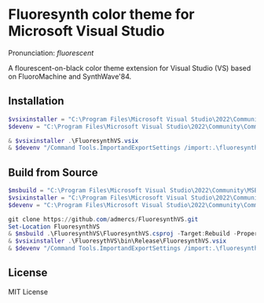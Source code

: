 # Fluoresynth color theme for Microsoft Visual Studio

Pronunciation: _fluorescent_

A flourescent-on-black color theme extension for Visual Studio (VS) based on FluoroMachine and SynthWave'84.

## Installation

```powershell
$vsixinstaller = "C:\Program Files\Microsoft Visual Studio\2022\Community\Common7\IDE\VSIXInstaller.exe"
$devenv = "C:\Program Files\Microsoft Visual Studio\2022\Community\Common7\IDE\devenv.exe"

& $vsixinstaller .\FluoresynthVS.vsix
& $devenv "/Command Tools.ImportandExportSettings /import:.\fluoresynth-color-theme.vssettings"
```

## Build from Source

```powershell
$msbuild = "C:\Program Files\Microsoft Visual Studio\2022\Community\MSBuild\Current\Bin\MSBuild.exe"
$vsixinstaller = "C:\Program Files\Microsoft Visual Studio\2022\Community\Common7\IDE\VSIXInstaller.exe"
$devenv = "C:\Program Files\Microsoft Visual Studio\2022\Community\Common7\IDE\devenv.exe"

git clone https://github.com/admercs/FluoresynthVS.git
Set-Location FluoresynthVS
& $msbuild .\FluoresynthVS\FluoresynthVS.csproj -Target:Rebuild -Property:Configuration=Release
& $vsixinstaller .\FluoresythVS\bin\Release\FluoresynthVS.vsix
& $devenv "/Command Tools.ImportandExportSettings /import:.\fluoresynth-color-theme.vssettings"
```

## License

MIT License
